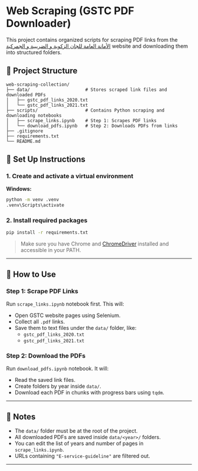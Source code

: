 # Web Scraping (GSTC PDF Downloader)

This project contains organized scripts for scraping PDF links from the [الأمانة العامة للجان الزكوية و الضريبية و الجمركية]([https://gstc.gov.sa](https://gstc.gov.sa/ar/Decisions/Pages/decisions.aspx?year=2020&committee=&classification=&PageIndex=1)) website and downloading them into structured folders.

## 📁 Project Structure

```
web-scraping-collection/
├── data/                     # Stores scraped link files and downloaded PDFs
│   ├── gstc_pdf_links_2020.txt
│   └── gstc_pdf_links_2021.txt
├── scripts/                  # Contains Python scraping and downloading notebooks
│   ├── scrape_links.ipynb    # Step 1: Scrapes PDF links
│   └── download_pdfs.ipynb   # Step 2: Downloads PDFs from links
├── .gitignore
├── requirements.txt
└── README.md
```

## 🐍 Set Up Instructions

### 1. Create and activate a virtual environment

**Windows:**
```bash
python -m venv .venv
.venv\Scripts\activate
```

### 2. Install required packages

```bash
pip install -r requirements.txt
```

> Make sure you have Chrome and [ChromeDriver](https://sites.google.com/a/chromium.org/chromedriver/) installed and accessible in your PATH.

---

## 🚀 How to Use

### Step 1: Scrape PDF Links

Run `scrape_links.ipynb` notebook first. This will:
- Open GSTC website pages using Selenium.
- Collect all `.pdf` links.
- Save them to text files under the `data/` folder, like:
  - `gstc_pdf_links_2020.txt`
  - `gstc_pdf_links_2021.txt`

### Step 2: Download the PDFs

Run `download_pdfs.ipynb` notebook. It will:
- Read the saved link files.
- Create folders by year inside `data/`.
- Download each PDF in chunks with progress bars using `tqdm`.

---

## 📌 Notes

- The `data/` folder must be at the root of the project.
- All downloaded PDFs are saved inside `data/<year>/` folders.
- You can edit the list of years and number of pages in `scrape_links.ipynb`.
- URLs containing `"E-service-guideline"` are filtered out.

---
